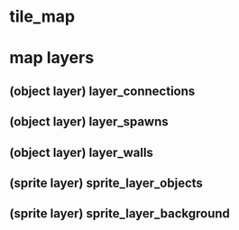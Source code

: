 # tile_map

# map layers
## (object layer) layer_connections
## (object layer) layer_spawns
## (object layer) layer_walls
## (sprite layer) sprite_layer_objects
## (sprite layer) sprite_layer_background
